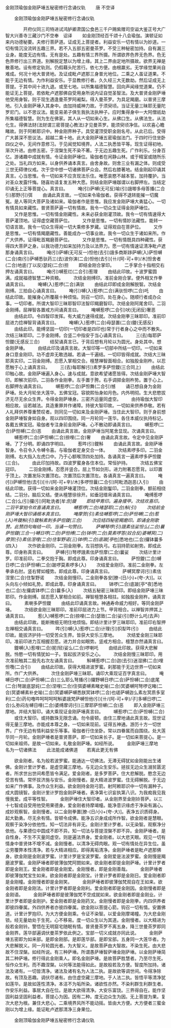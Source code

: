   金刚顶瑜伽金刚萨埵五秘密修行念诵仪轨
　　唐 不空译




　　金刚顶瑜伽金刚萨埵五秘密修行念诵仪轨

　　　　开府仪同三司特进试鸿胪卿肃国公食邑三千户赐紫赠司空谥大鉴正号大广智大兴善寺三藏沙门不空奉　诏译
　　如金刚顶经百千颂十八会瑜伽。演顿证如来内功德秘要。夫修行菩萨道。证成无上菩提者。利益安乐一切有情以为妙道。一切有情沉没流转五趣三界。若不入五部五密曼茶罗。不受三种秘密加持。自有漏三业身。能度无边有情。无有是处。五趣有情三界所摄。所谓欲界色界无色界。色无色界修行出三界道。别解脱定慧以为增上缘。其上二界由定地所摄故。欲界无禅是散善地。设有修定轨则。仍假藉头陀苦行。依七方便。由根羸劣。无学缘觉果尚自难成。何况十地大普贤地。及证成毗卢遮那三身普光地位。二乘之人虽证道果。不能于无边有情。为作利益安乐。于显教修行者。久久经三大无数劫。然后证成无上菩提。于其中间十进九退。或至七地。以所集福德智慧。回向声闻缘觉道果。仍不能证无上菩提。若依毗卢遮那佛自受用身所说内证自觉圣智法。及大普贤金刚萨埵他受用身智。则于现生遇逢曼茶罗阿阇梨。得入曼茶罗。为具足羯磨。以普贤三摩地。引入金刚萨埵入其身中。由加持威神力故。于须臾顷。当证无量三昧耶无量陀罗尼门。以不思议法。能变易弟子俱生我执法执种子。应时集得身中一大阿僧祇劫所集福德智慧。则为生在佛家。其人从一切如来心生。从佛口生。从佛法生。从法化生。得佛法财(法财谓三密菩提心教法)才见曼茶罗。能须臾顷净信。以欢喜心瞻睹故。则于阿赖耶识中。种金刚界种子。具受灌顶受职金刚名号。从此已后。受得广大甚深不思议法。超越二乘十地。此大金刚萨埵五密瑜伽法门。于四时行住坐卧四仪之中。无间作意修习。于见闻觉知境界。人法二执悉皆平等。现生证得初地。渐次升进。由修五密。于涅槃生死不染不著。于无边五趣生死。广作利乐。分身百亿。游诸趣中成就有情。令证金刚萨埵位。瑜伽者在闲静山林。或于精室或随所乐之处。当礼四方如来。以身供养诵本真言。由舍身故。则舍三业有漏之体。则成受三世无碍律仪戒。次于空中想一切诸佛菩萨众会。然后右膝著地。结金刚起印诵其真言。心当思惟。令一切如来不应贪现法乐住。唯愿哀愍不越本誓。加持覆护。当对圣众发露忏悔。随喜劝请复发五种大愿。则结金刚萨埵跏谓以右脚押左。当结定印诵无上正等菩提心。真言曰。
　　唵(引)萨嚩(无可反)喻(引)誐唧多母答播(二合引)那野(引)弭
　　由诵此真言故。一切如来令瑜伽者。获得不退转能摧一切魔冤。是人等同大菩萨及诸如来。瑜伽者作是思惟。我应发金刚萨埵大勇猛心。一切有情具如来藏性。普贤菩萨遍一切有情故。我令一切众生证得金刚萨埵位。
　　又作是思惟。一切有情金刚藏性。未来必获金刚灌顶故。我令一切有情速得大菩萨灌顶地。证得虚空藏菩萨位。
　　又作是思惟。一切有情妙法藏性。能转一切语言故。我令一切众生得闻一切大乘修多罗藏。证得观自在菩萨位。
　　又作是思惟。一切有情羯磨藏性。善能成办一切事业故。我令一切众生于诸如来所。作广大供养。证得毗首羯磨菩萨位。
　　又作是思惟。一切有情既具四种藏性。获得四大菩萨之身。以我功德力如来加持力及以法界力。愿一切有情速证清净毗卢遮那身诵真言曰。
　　唵(引)萨嚩(无可反一)怛他(去引)誐多商斯跢萨嚩(入)萨怛嚩(二合)南(引)萨嚩悉驮药三(去)波你演(二合)怛他(去引)[卄/(阿-可+辛)/木]怛舍者(二合)地底(丁以反)瑟姹(二合)担
　　即结金刚合掌印。
　　二手掌合十指相交右押左诵真言曰。
　　唵(引)嚩惹烂(二合引)惹理
　　由结此印故。十波罗蜜圆满。成就福德智慧二种资粮。
　　次结金刚缚印。准前金刚合掌。便外相叉作拳诵真言曰。
　　唵嚩(入)惹啰(二合)满驮
　　由结此印即成金刚解脱智。次结金刚缚。三拍自心诵真言曰。
　　唵(引)嚩(入)惹啰(二合)满驮怛啰(二合)吒
　　由结此印故。能摧身心所覆蔽十种烦恼。则召一切印。处在身心。随顺行者成办众事。一切印者。所谓大智印三昧耶智印法智印羯磨智印。次结金刚阿尾舍印。二羽金刚缚。屈禅智各置戒方间诵真言曰。
　　唵嚩惹啰(二合引)吠(无闭反)奢恶
　　由结此印。令四智印发挥。有大威力速得成就。次结金刚拳三昧耶印。准前印屈进力捻禅智背诵真言曰。
　　唵嚩(入)惹啰(二合)母瑟置(二合)鑁(无感反)
　　由结此印。能缚坚固一切印(一切印者是四印也)常于行者身心之中而不散失。次结三昧耶印。二手金刚缚。合竖二中指安于当心诵真言曰。
　　三(去)每耶萨怛鑁(无感反三合)
　　结契诵真言已。于背后想有月轮以为圆光。身处其中。想金刚萨埵。
　　由结此印及诵真言故。大智印等一切部中所结一切印。一切如来身口意金刚印。功不虚弃无敢违越。若诵一千遍结。一切印皆得成就。次结大三昧耶真实印。二羽金刚缚。忍愿入掌相交合。檀慧禅智面相合。如独股金刚杵。以忍愿触于心上诵真言曰。
　　三(去)每耶解(引)素罗多萨怛鑁(三合同上)
　　由结此印触心故。金刚萨埵遍入身心。速与成就。意欲希望诸愿皆得。次结金刚萨埵大智印。即解次前印。二羽各作金刚拳。左手置于胯。右手调掷金刚杵势。置于心上。右脚押左诵真言曰。
　　嚩惹啰(二合)萨怛舞(二合引)憾
　　诵已想自身为金刚萨埵。处大月轮坐大莲华。五佛宝冠。容貌熙怡身如月色。内外明彻。生大悲愍拔济无尽无余众生界。令得金刚萨埵身。三密齐运量同虚空。
　　由持瑜伽大智印相应故。设若越法。具造重罪并作诸障。持彼大智印故。一切如来供养恭敬。若有人礼拜供养尊重赞叹者。则同见一切如来及金刚萨埵。当住此大智印。则于身前想金刚萨埵智身如自身。观以四印围绕。同一月轮同一莲华。各住本威仪执持标记。各戴五佛宝冠。瑜伽者专注身前金刚萨埵。心不散动即诵真言曰。
　　嚩惹啰(二合)萨怛嚩(二合)恶
　　由诵此真言故。金刚萨埵当阿尾舍显现。次诵真言曰。
　　嚩惹啰(二合)萨怛嚩(二合)捺哩(二合)奢
　　由诵此真言故。令定中见金刚萨埵。了了分明。即诵四字明曰。
　　惹吽(引)鑁斛
　　由诵此真言故。金刚萨埵智身。令召令入令嚩令喜。与瑜伽者定身交合一体。
　　次结素啰多印。二羽金刚缚。右大指入左虎口中。乃于心额喉顶四处加持。各诵真言一遍素啰多萨怛鑁(三合)。
　　由此印加持故。四波罗蜜身各住本位。常恒护持。
　　次结五佛宝冠印。
　　二羽金刚缚。忍愿并竖合。屈上节如剑形。进力附著忍愿背。以印置于顶上。次置发际次置顶右。次置顶后次置顶左。各诵真言一遍真言曰。
　　唵(引)萨嚩怛他(去引)[卄/(阿-可+辛)/木]多啰怛曩(二合引)阿毗洒迦恶(入引)
　　由结此印故。获得一切如来金刚萨埵灌顶位。次结金刚鬘印。二羽金刚拳。额前相绕结。二羽分。脑后又结。便从檀慧徐徐开。如垂冠缯帛诵真言曰。
　　唵缚惹啰(二合)么(引)攞(引)阿毗诜者[牟*含]鑁
　　即结甲胄印。遍身擐甲。次结欢喜印。二羽平掌拍令欢喜诵真言曰。
　　嚩惹啰(二合)暏瑟耶(二合)斛(引)
　　次结前金刚萨埵大智印诵根本真言曰。
　　唵摩贺(引)素佉嚩惹啰(二合)萨怛嚩(二合)惹(入)吽鑁斛(引)鑁斛素刺多萨但鑁(三合)
　　次应结四秘密羯磨印。即诵金刚歌赞。此赞四句每结一印。当诵一句赞曰。
　　萨嚩弩啰(引)誐素佉娑怛么(二合)曩萨怛鑁(三合一)嚩日啰(二合)萨怛缚(二合)钵啰(二合)莫素啰答(奴合反)婆嚩冥(二)摩贺(引)素佉涅哩(二合)住掣野诺(三)钵啰(二合)底跛[亭*也]悉地也(二合)攞钵曩多(四入)
　　次作欲金刚印。二羽金刚拳。左羽想执弓。右羽持箭如射势。即成此尊。印身称真言曰。
　　萨嚩(引)弩啰誐素佉萨怛摩(二合)曩娑
　　次结计里计罗。印准前印。二拳交抱于胸。即成此尊。印身诵真言曰。
　　萨怛鑁(二合)嚩日啰(二合)萨怛嚩(二合)跛啰莫素啰多(入)
　　次结爱金刚印。准前二金刚拳。左拳承右肘。竖右臂如幢势。即成此尊。印身诵真言曰。
　　萨嚩冥摩诃(引)素佉涅里(二合)住掣野诺
　　次结金刚慢印。二金刚拳各安[膫-(日/小)+(夸-大)]。以头向左小倾如礼势。即成此尊。印身诵真言曰。
　　钵啰(二合)底跛[亭*夜]悉地也(二合)左攞虞钵啰(二合)曩多(入)
　　次结五秘密三昧耶印。即结金刚萨埵三昧耶印。作金刚缚。屈忍愿入掌相合如前。禅智檀慧各相拄。如独股金刚杵。诵真言曰。
　　素喇多萨怛鑁
　　由结此印诵真言故。神通寿命威力相好。等同金刚萨埵。
　　次结欲金刚三昧耶印。准前印屈进力上节。甲背相合。以禅智并押其上诵真言曰。
　　惹(入)嚩惹啰(二合)捺哩(二合)瑟致(二合)娑(引)野计么吒(去声)
　　由结此印故。能断微细无明住地烦恼。即结计里计罗三昧耶印。准前印右智押左禅相交诵真言曰。
　　吽(引)嚩(入)惹啰(二合)计理(引)抧犁吽(引)
　　由结此印故。能拔济护持一切受苦众生界。皆获大安乐三摩地。
　　次结爱金刚三昧耶印。准前印进力互相握忍愿。进力并合如眼势。竖戒方相合。檀慧亦然诵真言曰。
　　鑁嚩(入)惹哩(二合)抳(轻)娑么(二合)啰喇吒
　　由结此印故。获得大悲解脱。怜愍一切有情犹如一子。皆起拔济安乐之心。
　　次结金刚慢三昧耶印。用次准前触其二股先右次左诵真言曰。
　　斛嚩惹啰(二合)迦(去引)迷湿拂(二合)哩怛囕(二合引)
　　由结此印故。获得大精进波罗蜜。刹那能于无边世界一切如来所。作广大供养。
　　次住金刚萨埵三昧耶。诵印大乘现证百字真言曰。
　　唵嚩日啰(二合)萨怛嚩(二合)三么耶么弩播(引)攞野嚩日啰(二合)萨怛嚩(二合)底尾(二合)弩跛底瑟姹(二合)涅哩(二合)住弭婆嚩素睹史喻(二合)冥婆嚩阿弩啰讫睹(二合)冥婆嚩素补史喻(二合)冥婆嚩萨嚩悉朕冥钵啰(二合)也瑳萨嚩迦么素左冥质多室利(二合)药句噜吽呵呵呵呵斛婆誐梵萨嚩怛他(引)[卄/(阿-可+辛)/子]多嚩日啰(二合)么弥闷左嚩日哩(二合)婆缚摩诃(引)三摩耶萨怛嚩(二合)恶
　　即入金刚萨埵三摩地。并结大智印。诵大乘现证金刚萨埵真言曰。
　　嚩惹啰(二合)萨怛嚩(二合)
　　或住大智印。或持数珠无限念诵。勿令疲顿。由住三摩地诵此真言故。现世证得无量三摩地。亦能成本尊之身。一切如来现前。证得五神通。游历十方一切世界。广作无边有情利益安乐等事。瑜伽者行住坐卧。常以四眷属而自围绕。处大莲华同一月轮。金刚萨埵者是普贤菩萨。即一切如来长子。是一切如来菩提心。是一切如来祖师。是故一切如来。礼敬金刚萨埵。如经所说。
　　金刚萨埵三摩地　　名为一切诸佛法
　　此法能成诸佛道　　若离此更无有佛

　　欲金刚者。名为般若波罗蜜。能通达一切佛法。无滞无碍犹如金刚能出生诸佛。金刚计里计罗者。是虚空藏三摩地。与无边众生安乐。拯拔无边众生溺贫匮泥者。所求世出世间希愿皆令满足。爱金刚者。是多罗菩萨。住大悲解脱。愍念无边受苦有情。常怀拔济施与安乐。金刚慢者。是大精进波罗蜜。住无碍解脱。于无边如来广作佛事。及作众生利益。欲金刚持金刚弓箭。射阿赖耶识中一切有漏种子。成大圆镜智。金刚计里计罗抱金刚萨埵者。表净第七识妄执第八识。为我痴我见我慢我爱。成平等性智。
　　金刚萨埵住大智印者。从金刚界至金刚铃菩萨。以三十七智成自受用他受用果德身。爱金刚者持摩竭幢。能净意识缘虑于净染有漏心。成妙观察智。金刚慢者。以二金刚拳置[膫-(日/小)+(夸-大)]。表净五识质碍身。起大勤勇。尽无余有情。皆顿令成佛。能净五识身成成所作智。欲金刚者是慧眼。观察于染净分依他性。知一切法非有非无。金刚计里计罗者。以无染智。观察净分依他。与果德位中圆成不即不异。知一切法与菩提涅槃不即不异。金刚萨埵者。是自性身。不生不灭量同虚空。则是遍法界身。爱金刚者。以大悲天眼。观见一切有情身中普贤体不增不减。金刚慢者。以清净无碍肉眼。观一切有情处在异生位。虽尘劳覆弊本性清净。若与大精进相应。即得离垢清净。金刚萨埵者是毗卢遮那佛身。欲金刚是金刚波罗蜜。计里计罗是宝波罗蜜。金刚爱是法波罗蜜。金刚慢是羯磨波罗蜜。金刚萨埵者即彼薄伽梵阿閦如来。欲金刚者即是金刚萨埵。计里计罗者即是金刚王。爱金刚者即是金刚爱。金刚慢者。即是金刚善哉。
　　金刚萨埵者即彼薄伽梵宝生如来。欲金刚者即是金刚宝。计里计罗者即是金刚日。爱金刚者即是金刚幢。金刚慢者即是金刚笑。
　　金刚萨埵者即彼薄伽梵观自在王如来。欲金刚者即是金刚法。计里计罗者即是金刚利。爱金刚者即是金刚因。金刚慢者即是金刚语。
　　金刚萨埵者即是彼薄伽梵不空成就如来。欲金刚者即是金刚业。计里计罗者即是金刚护。爱金刚者即是金刚药叉。金刚慢者即是金刚拳。内四供养者即彼四眷属。外四供养者亦彼四眷属。欲金刚以菩提心箭。钩召一切有情。安置佛道。计里计罗抱印。为大方便金刚乘。令证不染智。以爱金刚摩竭幢。为大悲金刚锁。经无量劫处于生死。心不移易。度一切众生以为其道。金刚慢者。以大精进为般若金刚铃。警悟在无明窟宅随眠有情。普贤曼茶罗不离五身。降三世曼茶罗即同金刚界。莲华部遍调伏曼茶罗依此例之。宝部一切义成就亦同此说。
　　金刚萨埵五密即为如来部。是即金刚部。是即莲华部。是即宝部。五身同一大莲华者。为大悲解脱义。同一月轮圆光者。为大智义。是故菩萨由大智故。不染生死。由大悲故不住涅槃。如经所说。有三种萨埵。所谓愚萨埵智萨埵金刚萨埵。以金刚萨埵简其二种萨埵。修行得此金刚乘人。即名金刚萨埵。是故菩萨胜慧者。乃至尽生死。恒作众生利。而不趣涅槃。以何等法能得如此。是故般若及方便。智度所加持。诸法及诸有。一切皆清净。诸法及诸有名为人法二执。是故欲等调世间。令得净除故。有顶及恶趣。调伏尽诸有。由住虚空藏三摩地。于人法二执。皆悟平等清净犹如莲华。是故如莲性清净。本洁不为垢所染。诸欲性亦然。不染利群生利群生者。作安乐利益。事居大自在位。是故大欲得清净。大安乐富饶。三界得自在。能作坚固利益坚固利益者。菩提心为因。因有二种。度无边众生为因。无上菩提为果。复次大悲为根。兼住大悲心。二乘境界风所不能动摇。皆由大方便。大方便者三蜜金刚以为增上缘。能证毗卢遮那清净三身果位。

　　金刚顶瑜伽金刚萨埵五秘密修行念诵仪轨


